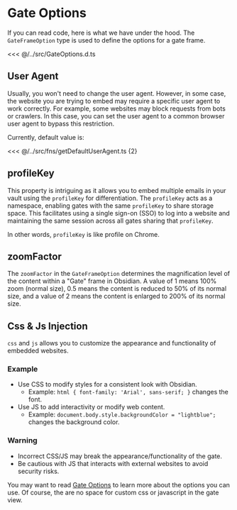 # Gate Options

If you can read code, here is what we have under the hood. The `GateFrameOption` type is used to define the options for a gate frame.

<<< @/../src/GateOptions.d.ts

## User Agent

Usually, you won't need to change the user agent. However, in some case, the website you are trying to embed may require a specific user agent to work correctly. For example, some websites may block requests from bots or crawlers. In this case, you can set the user agent to a common browser user agent to bypass this restriction.

Currently, default value is:

<<< @/../src/fns/getDefaultUserAgent.ts {2}

## profileKey

This property is intriguing as it allows you to embed multiple emails in your vault using the `profileKey` for differentiation. The `profileKey` acts as a namespace, enabling gates with the same `profileKey` to share storage space. This facilitates using a single sign-on (SSO) to log into a website and maintaining the same session across all gates sharing that `profileKey`.

In other words, `profileKey` is like profile on Chrome.

## zoomFactor

The `zoomFactor` in the `GateFrameOption` determines the magnification level of the content within a "Gate" frame in Obsidian. A value of 1 means 100% zoom (normal size), 0.5 means the content is reduced to 50% of its normal size, and a value of 2 means the content is enlarged to 200% of its normal size.

## Css & Js Injection

`css` and `js` allows you to customize the appearance and functionality of embedded websites.

### Example

- Use CSS to modify styles for a consistent look with Obsidian. 
  - Example: `html { font-family: 'Arial', sans-serif; }` changes the font.
- Use JS to add interactivity or modify web content.
  - Example: `document.body.style.backgroundColor = "lightblue";` changes the background color.

### Warning

- Incorrect CSS/JS may break the appearance/functionality of the gate.
- Be cautious with JS that interacts with external websites to avoid security risks.

You may want to read [Gate Options](gate-options.md) to learn more about the options you can use. Of course, the are no space for custom css or javascript in the gate view.
